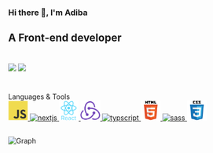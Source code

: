 ### Hi there 👋, I'm Adiba

##  A Front-end developer 
<!-- <img width="30" src="https://media3.giphy.com/media/RJzm826vu7WbJvBtxX/200.webp?cid=ecf05e47ij55v2ho07ph7ijpg04hkueb6fwt1xro3lt3nw30&rid=200.webp&ct=s" alt="joke"> -->
<!-- ![Top Languages](https://github-readme-stats.vercel.app/api/top-langs/?username=ZiyoevaAdiba&hide_border=true&theme=tokyonight&langs_count=15&hide=shell)
<img width="620px" src="https://github-readme-stats.vercel.app/api?username=ZiyoevaAdiba&show_icons=true&theme=tokyonight&hide_border=true&&count_private=true&include_all_commits=true" /> 
 -->
 
<p style="margin: 40px 0">
       <img height=210 src="https://github-readme-stats.vercel.app/api/top-langs/?username=ZiyoevaAdiba&hide_border=true&theme=tokyonight&langs_count=15&hide=shell"/>
       <img height=210 src="https://github-readme-stats.vercel.app/api?username=ZiyoevaAdiba&show_icons=true&theme=tokyonight&hide_border=true&&count_private=true&include_all_commits=true"/>
</p

## Languages & Tools

<div>
<a href="https://developer.mozilla.org/en-US/docs/Web/JavaScript" target="_blank"> <img src="https://raw.githubusercontent.com/devicons/devicon/master/icons/javascript/javascript-original.svg" alt="javascript" width="40" height="40"/> </a>
<a href="https://nextjs.org/" target="_blank"> <img src="https://cdn.aglty.io/bwql7jyk/Attachments/NewItems/image_20211214122557_0.png" alt="nextjs" width="40" height="40"/> </a>
<a href="https://reactjs.org/" target="_blank"> <img src="https://raw.githubusercontent.com/devicons/devicon/master/icons/react/react-original-wordmark.svg" alt="react" width="40" height="40"/> </a>
<a href="https://redux.js.org" target="_blank"> <img src="https://raw.githubusercontent.com/devicons/devicon/master/icons/redux/redux-original.svg" alt="redux" width="40" height="40"/> </a>
<a href="https://www.typescriptlang.org/" target="_blank"> <img src="https://upload.wikimedia.org/wikipedia/commons/thumb/4/4c/Typescript_logo_2020.svg/512px-Typescript_logo_2020.svg.png" alt="typscript" width="40" height="40"/> </a>
<a href="https://www.w3.org/html/" target="_blank"> <img src="https://raw.githubusercontent.com/devicons/devicon/master/icons/html5/html5-original-wordmark.svg" alt="html5" width="40" height="40"/> </a>
<a href="https://sass-lang.com/" target="_blank"> <img src="https://upload.wikimedia.org/wikipedia/commons/thumb/9/96/Sass_Logo_Color.svg/2560px-Sass_Logo_Color.svg.png" alt="sass" width="40" height="40"/> </a>
<a href="https://www.w3schools.com/css/" target="_blank"> <img src="https://raw.githubusercontent.com/devicons/devicon/master/icons/css3/css3-original-wordmark.svg" alt="css3" width="40" height="40"/> </a>
</div>

##
![Graph](https://activity-graph.herokuapp.com/graph?username=ZiyoevaAdiba&theme=react-dark&hide_title=true&area=true)
